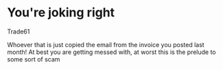 # You're joking right

Trade61

Whoever that is just copied the email from the invoice you posted last month! At best you are getting messed with, at worst this is the prelude to some sort of scam
